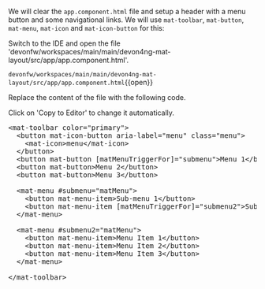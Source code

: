 We will clear the `app.component.html` file and setup a header with a menu button and some navigational links. We will use `mat-toolbar`, `mat-button`, `mat-menu`, `mat-icon` and `mat-icon-button` for this:


Switch to the IDE and open the file 'devonfw/workspaces/main/main/devon4ng-mat-layout/src/app/app.component.html'.

`devonfw/workspaces/main/main/devon4ng-mat-layout/src/app/app.component.html`{{open}}


Replace the content of the file with the following code.


Click on 'Copy to Editor' to change it automatically.

<pre class="file" data-filename="devonfw/workspaces/main/main/devon4ng-mat-layout/src/app/app.component.html" data-target="replace" data-marker="">
&lt;mat-toolbar color=&#34;primary&#34;&gt;
  &lt;button mat-icon-button aria-label=&#34;menu&#34; class=&#34;menu&#34;&gt;
    &lt;mat-icon&gt;menu&lt;/mat-icon&gt;
  &lt;/button&gt;
  &lt;button mat-button [matMenuTriggerFor]=&#34;submenu&#34;&gt;Menu 1&lt;/button&gt;
  &lt;button mat-button&gt;Menu 2&lt;/button&gt;
  &lt;button mat-button&gt;Menu 3&lt;/button&gt;

  &lt;mat-menu #submenu=&#34;matMenu&#34;&gt;
    &lt;button mat-menu-item&gt;Sub-menu 1&lt;/button&gt;
    &lt;button mat-menu-item [matMenuTriggerFor]=&#34;submenu2&#34;&gt;Sub-menu 2&lt;/button&gt;
  &lt;/mat-menu&gt;

  &lt;mat-menu #submenu2=&#34;matMenu&#34;&gt;
    &lt;button mat-menu-item&gt;Menu Item 1&lt;/button&gt;
    &lt;button mat-menu-item&gt;Menu Item 2&lt;/button&gt;
    &lt;button mat-menu-item&gt;Menu Item 3&lt;/button&gt;
  &lt;/mat-menu&gt;

&lt;/mat-toolbar&gt;</pre>

